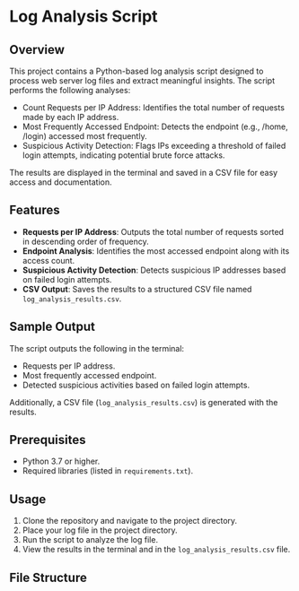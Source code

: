 # Log Analysis Script

## Overview

This project contains a Python-based log analysis script designed to process web server log files and extract meaningful insights. The script performs the following analyses:

- Count Requests per IP Address: Identifies the total number of requests made by each IP address.
- Most Frequently Accessed Endpoint: Detects the endpoint (e.g., /home, /login) accessed most frequently.
- Suspicious Activity Detection: Flags IPs exceeding a threshold of failed login attempts, indicating potential brute force attacks.

The results are displayed in the terminal and saved in a CSV file for easy access and documentation.

## Features

- **Requests per IP Address**: Outputs the total number of requests sorted in descending order of frequency.
- **Endpoint Analysis**: Identifies the most accessed endpoint along with its access count.
- **Suspicious Activity Detection**: Detects suspicious IP addresses based on failed login attempts.
- **CSV Output**: Saves the results to a structured CSV file named `log_analysis_results.csv`.

## Sample Output

The script outputs the following in the terminal:

- Requests per IP address.
- Most frequently accessed endpoint.
- Detected suspicious activities based on failed login attempts.

Additionally, a CSV file (`log_analysis_results.csv`) is generated with the results.

## Prerequisites

- Python 3.7 or higher.
- Required libraries (listed in `requirements.txt`).

## Usage

1. Clone the repository and navigate to the project directory.
2. Place your log file in the project directory.
3. Run the script to analyze the log file.
4. View the results in the terminal and in the `log_analysis_results.csv` file.

## File Structure

